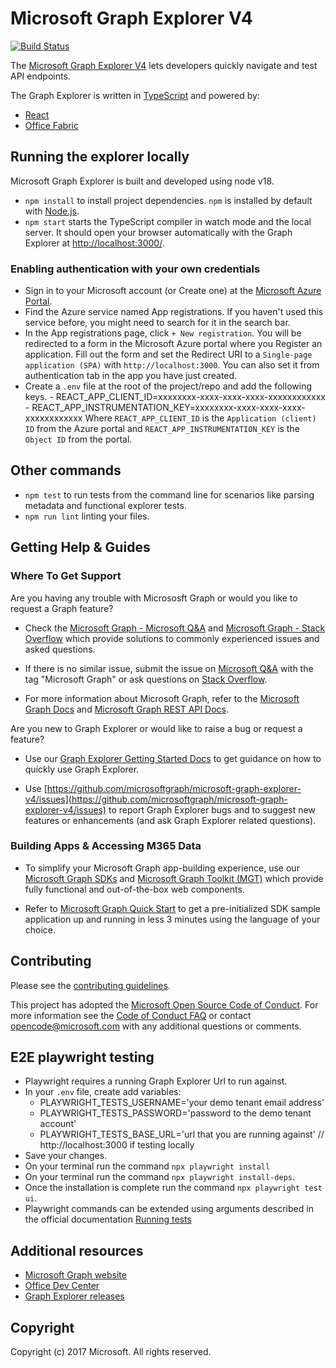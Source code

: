 # Microsoft Graph Explorer V4

[![Build Status](https://dev.azure.com/japhethobalak/japhethobalak/_apis/build/status/microsoftgraph.microsoft-graph-explorer-v2?branchName=dev)](https://dev.azure.com/japhethobalak/japhethobalak/_build/latest?definitionId=4&branchName=dev)

The [Microsoft Graph Explorer V4](https://developer.microsoft.com/graph/graph-explorer) lets developers quickly navigate and test API endpoints.

The Graph Explorer is written in [TypeScript](https://www.typescriptlang.org/) and powered by:

- [React](https://reactjs.org/)
- [Office Fabric](https://dev.office.com/fabric)

## Running the explorer locally

Microsoft Graph Explorer is built and developed using node v18.

- `npm install` to install project dependencies. `npm` is installed by default with [Node.js](https://nodejs.org/).
- `npm start` starts the TypeScript compiler in watch mode and the local server. It should open your browser automatically with the Graph Explorer at [http://localhost:3000/](http://localhost:3000).

### Enabling authentication with your own credentials

- Sign in to your Microsoft account (or Create one) at the [Microsoft Azure Portal](https://ms.portal.azure.com/).
- Find the Azure service named App registrations. If you haven't used this service before, you might need to search for it in the search bar.
- In the App registrations page, click `+ New registration`. You will be redirected to a form in the Microsoft Azure portal where you Register an application. Fill out the form and set the Redirect URI to a `Single-page application (SPA)` with `http://localhost:3000`. You can also set it from authentication tab in the app you have just created.
- Create a `.env` file at the root of the project/repo and add the following keys. - REACT_APP_CLIENT_ID=xxxxxxxx-xxxx-xxxx-xxxx-xxxxxxxxxxxx - REACT_APP_INSTRUMENTATION_KEY=xxxxxxxx-xxxx-xxxx-xxxx-xxxxxxxxxxxx
  Where `REACT_APP_CLIENT_ID` is the `Application (client) ID` from the Azure portal and `REACT_APP_INSTRUMENTATION_KEY` is the `Object ID` from the portal.

## Other commands

- `npm test` to run tests from the command line for scenarios like parsing metadata and functional explorer tests.
- `npm run lint` linting your files.

## Getting Help & Guides

### Where To Get Support

Are you having any trouble with Micrososft Graph or would you like to request a Graph feature?

- Check the [Microsoft Graph - Microsoft Q&A](https://learn.microsoft.com/en-us/answers/tags/161/ms-graph) and [Microsoft Graph - Stack Overflow](https://stackoverflow.com/questions/tagged/msgraph) which provide solutions to commonly experienced issues and asked questions.

- If there is no similar issue, submit the issue on [Microsoft Q&A](https://learn.microsoft.com/en-us/answers/questions/ask/?displayLabel=Microsoft%20Graph) with the tag "Microsoft Graph" or ask questions on [Stack Overflow](https://stackoverflow.com/questions/ask?tags=msgraph).

- For more information about Microsoft Graph, refer to the [Microsoft Graph Docs](https://learn.microsoft.com/en-us/graph/overview) and [Microsoft Graph REST API Docs](https://learn.microsoft.com/en-us/graph/api/overview?view=graph-rest-1.0).

Are you new to Graph Explorer or would like to raise a bug or request a feature?

- Use our [Graph Explorer Getting Started Docs](https://learn.microsoft.com/en-us/graph/graph-explorer/graph-explorer-overview) to get guidance on how to quickly use Graph Explorer.

- Use [https://github.com/microsoftgraph/microsoft-graph-explorer-v4/issues](https://github.com/microsoftgraph/microsoft-graph-explorer-v4/issues) to report Graph Explorer bugs and to suggest new features or enhancements (and ask Graph Explorer related questions).

### Building Apps & Accessing M365 Data

- To simplify your Microsoft Graph app-building experience, use our [Microsoft Graph SDKs](<(https://learn.microsoft.com/en-us/graph/sdks/sdks-overview)>) and [Microsoft Graph Toolkit (MGT)](<(https://learn.microsoft.com/en-us/graph/toolkit/overview)>) which provide fully functional and out-of-the-box web components.

- Refer to [Microsoft Graph Quick Start](https://developer.microsoft.com/en-us/graph/quick-start) to get a pre-initialized SDK sample application up and running in less 3 minutes using the language of your choice.

## Contributing

Please see the [contributing guidelines](CONTRIBUTING.md).

This project has adopted the [Microsoft Open Source Code of Conduct](https://opensource.microsoft.com/codeofconduct/). For more information see the [Code of Conduct FAQ](https://opensource.microsoft.com/codeofconduct/faq/) or contact [opencode@microsoft.com](mailto:opencode@microsoft.com) with any additional questions or comments.

## E2E playwright testing

- Playwright requires a running Graph Explorer Url to run against.
- In your `.env` file, create add variables:
  - PLAYWRIGHT_TESTS_USERNAME='your demo tenant email address'
  - PLAYWRIGHT_TESTS_PASSWORD='password to the demo tenant account'
  - PLAYWRIGHT_TESTS_BASE_URL='url that you are running against' // http://localhost:3000 if testing locally
- Save your changes.
- On your terminal run the command `npx playwright install`
- On your terminal run the command `npx playwright install-deps`.
- Once the installation is complete run the command `npx playwright test ui`.
- Playwright commands can be extended using arguments described in the official documentation [Running tests](https://playwright.dev/docs/running-tests)

## Additional resources

- [Microsoft Graph website](https://graph.microsoft.io)
- [Office Dev Center](http://dev.office.com/)
- [Graph Explorer releases](https://github.com/microsoftgraph/microsoft-graph-explorer/releases)

## Copyright

Copyright (c) 2017 Microsoft. All rights reserved.
